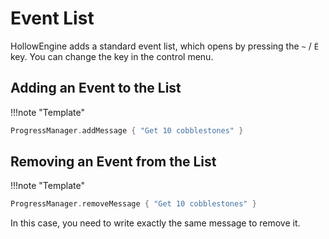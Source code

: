 # Event List

HollowEngine adds a standard event list, which opens by pressing the `~` / `Ё` key. You can change the key in the control menu.

## Adding an Event to the List

!!!note "Template"
```kts
ProgressManager.addMessage { "Get 10 cobblestones" }
```

## Removing an Event from the List

!!!note "Template"
```kts
ProgressManager.removeMessage { "Get 10 cobblestones" }
```
In this case, you need to write exactly the same message to remove it.
